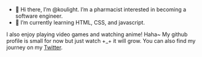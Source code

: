 - 👋 Hi there, I’m @koulight. I’m a pharmacist interested in becoming a software engineer. 
- 🌱 I’m currently learning HTML, CSS, and javascript.

I also enjoy playing video games and watching anime! Haha~ My github profile is small for now but just watch +_+ it will grow.
You can also find my journey on my <a href="https://twitter.com/Koulight44">Twitter</a>.

<!---
koulight/koulight is a ✨ special ✨ repository because its `README.md` (this file) appears on your GitHub profile.
You can click the Preview link to take a look at your changes.
--->
